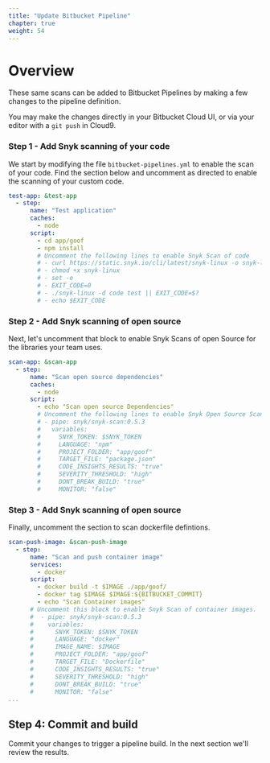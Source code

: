 ```yaml
---
title: "Update Bitbucket Pipeline"
chapter: true
weight: 54
---
```


# Overview
These same scans can be added to Bitbucket Pipelines by making a few changes to the pipeline definition. 

You may make the changes directly in your Bitbucket Cloud UI, or via your editor with a `git push` in Cloud9.

### Step 1 - Add Snyk scanning of your code

We start by modifying the file `bitbucket-pipelines.yml` to enable the scan of your code.  Find the section below and uncomment as directed to enable the scanning of your custom code.

```yaml
test-app: &test-app
  - step:
      name: "Test application"
      caches:
        - node
      script:
        - cd app/goof
        - npm install
        # Uncomment the following lines to enable Snyk Scan of code
        # - curl https://static.snyk.io/cli/latest/snyk-linux -o snyk-linux
        # - chmod +x snyk-linux
        # - set -e
        # - EXIT_CODE=0
        # - ./snyk-linux -d code test || EXIT_CODE=$?
        # - echo $EXIT_CODE
```

### Step 2 - Add Snyk scanning of open source
Next, let's uncomment that block to enable Snyk Scans of open Source for the libraries your team uses.

```yaml
scan-app: &scan-app
  - step:
      name: "Scan open source dependencies"
      caches:
        - node
      script:
        - echo "Scan open source Dependencies"
        # Uncomment the following lines to enable Snyk Open Source Scanning
        # - pipe: snyk/snyk-scan:0.5.3
        #   variables:
        #     SNYK_TOKEN: $SNYK_TOKEN
        #     LANGUAGE: "npm"
        #     PROJECT_FOLDER: "app/goof"
        #     TARGET_FILE: "package.json"
        #     CODE_INSIGHTS_RESULTS: "true"
        #     SEVERITY_THRESHOLD: "high"
        #     DONT_BREAK_BUILD: "true"
        #     MONITOR: "false"
```

### Step 3 - Add Snyk scanning of open source

Finally, uncomment the section to scan dockerfile defintions.

```yaml
scan-push-image: &scan-push-image
  - step:
      name: "Scan and push container image"
      services:
        - docker
      script:
        - docker build -t $IMAGE ./app/goof/
        - docker tag $IMAGE $IMAGE:${BITBUCKET_COMMIT}
        - echo "Scan Container images"
      # Uncomment this block to enable Snyk Scan of container images.
      #  - pipe: snyk/snyk-scan:0.5.3
      #    variables:
      #      SNYK_TOKEN: $SNYK_TOKEN
      #      LANGUAGE: "docker"
      #      IMAGE_NAME: $IMAGE
      #      PROJECT_FOLDER: "app/goof"
      #      TARGET_FILE: "Dockerfile"
      #      CODE_INSIGHTS_RESULTS: "true"
      #      SEVERITY_THRESHOLD: "high"
      #      DONT_BREAK_BUILD: "true"
      #      MONITOR: "false"
...
```


## Step 4: Commit and build

Commit your changes to trigger a pipeline build.  In the next section we'll review the results.
